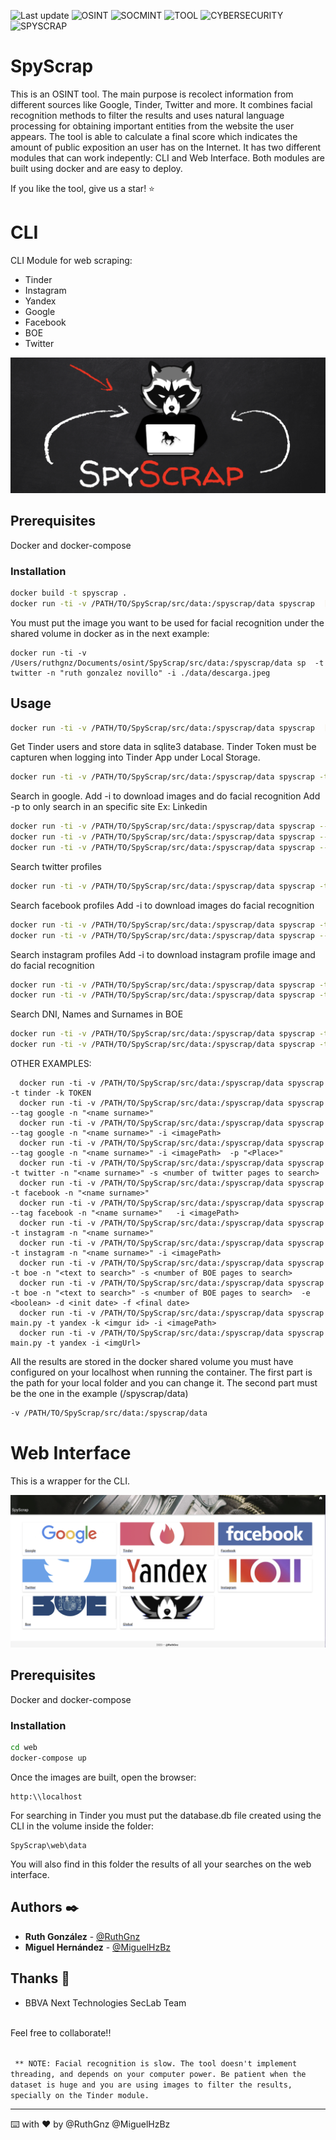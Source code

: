 ![Last update](https://img.shields.io/badge/last%20update-11%20FEB%202021-green.svg?style=flat-square)
![OSINT](https://img.shields.io/badge/OSINT-brightgreen.svg?style=flat-square)
![SOCMINT](https://img.shields.io/badge/SOCMINT-brightgreen.svg?style=flat-square)
![TOOL](https://img.shields.io/badge/TOOL-brightgreen.svg?style=flat-square)
![CYBERSECURITY](https://img.shields.io/badge/CYBERSECURITY-brightgreen.svg?style=flat-square)
![SPYSCRAP](https://img.shields.io/badge/SPYSCRAP-brightgreen.svg?style=flat-square)

# SpyScrap

This is an OSINT tool. The main purpose is recolect information from different sources like Google, Tinder, Twitter and more. It combines facial recognition methods to filter the results and uses natural language processing for obtaining important entities from the website the user appears. The tool is able to calculate a final score which indicates the amount of public exposition an user has on the Internet.
It has two different modules that can work indepently: CLI and Web Interface.
Both modules are built using docker and are easy to deploy.

If you like the tool, give us a star! :star:

# CLI

CLI Module for web scraping:

* Tinder
* Instagram
* Yandex
* Google
* Facebook
* BOE
* Twitter


![alt text](./SpyScrap.png)


## Prerequisites

Docker and docker-compose


### Installation
```bash
docker build -t spyscrap .
docker run -ti -v /PATH/TO/SpyScrap/src/data:/spyscrap/data spyscrap  [options]
```
You must put the image you want to be used for facial recognition under the shared volume in docker as in the next example:
```
docker run -ti -v /Users/ruthgnz/Documents/osint/SpyScrap/src/data:/spyscrap/data sp  -t twitter -n "ruth gonzalez novillo" -i ./data/descarga.jpeg
```

## Usage

```bash
docker run -ti -v /PATH/TO/SpyScrap/src/data:/spyscrap/data spyscrap  [options]
```

Get Tinder users and store data in sqlite3 database. Tinder Token must be capturen when logging into Tinder App under Local Storage.
```bash
docker run -ti -v /PATH/TO/SpyScrap/src/data:/spyscrap/data spyscrap -t tinder -k TOKEN		
```

Search in google.
Add -i to download images and do facial recognition
Add -p to only search in an specific site Ex: Linkedin

```bash
docker run -ti -v /PATH/TO/SpyScrap/src/data:/spyscrap/data spyscrap --tag google -n "<name surname>"
docker run -ti -v /PATH/TO/SpyScrap/src/data:/spyscrap/data spyscrap --tag google -n "<name surname>" -i <imagePath>
docker run -ti -v /PATH/TO/SpyScrap/src/data:/spyscrap/data spyscrap --tag google -n "<name surname>" -i <imagePath>	-p "<Place>"
```

Search twitter profiles
```bash
docker run -ti -v /PATH/TO/SpyScrap/src/data:/spyscrap/data spyscrap -t twitter -n "<name surname>" -s <number of twitter pages to search>		
```																					

Search facebook profiles
Add -i to download images do facial recognition		
```bash
docker run -ti -v /PATH/TO/SpyScrap/src/data:/spyscrap/data spyscrap -t facebook -n "<name surname>"
docker run -ti -v /PATH/TO/SpyScrap/src/data:/spyscrap/data spyscrap --tag facebook -n "<name surname>"	-i <imagePath>			
```

Search instagram profiles
Add -i to download instagram profile image and do facial recognition
```bash
docker run -ti -v /PATH/TO/SpyScrap/src/data:/spyscrap/data spyscrap -t instagram -n "<name surname>"
docker run -ti -v /PATH/TO/SpyScrap/src/data:/spyscrap/data spyscrap -t instagram -n "<name surname>" -i <imagePath>			
```

Search DNI, Names and Surnames in BOE
```bash
docker run -ti -v /PATH/TO/SpyScrap/src/data:/spyscrap/data spyscrap -t boe -n "<text to search>" -s <number of BOE pages to search>
docker run -ti -v /PATH/TO/SpyScrap/src/data:/spyscrap/data spyscrap -t boe -n "<text to search>" -s <number of BOE pages to search>	-e <boolean> -d <init date> -f <final date>			
```

OTHER EXAMPLES:
```  docker run -ti -v /PATH/TO/SpyScrap/src/data:/spyscrap/data spyscrap [options]
  docker run -ti -v /PATH/TO/SpyScrap/src/data:/spyscrap/data spyscrap -t tinder -k TOKEN			
  docker run -ti -v /PATH/TO/SpyScrap/src/data:/spyscrap/data spyscrap --tag google -n "<name surname>"		
  docker run -ti -v /PATH/TO/SpyScrap/src/data:/spyscrap/data spyscrap --tag google -n "<name surname>" -i <imagePath>								
  docker run -ti -v /PATH/TO/SpyScrap/src/data:/spyscrap/data spyscrap --tag google -n "<name surname>" -i <imagePath>	-p "<Place>"								
  docker run -ti -v /PATH/TO/SpyScrap/src/data:/spyscrap/data spyscrap -t twitter -n "<name surname>" -s <number of twitter pages to search>						
  docker run -ti -v /PATH/TO/SpyScrap/src/data:/spyscrap/data spyscrap -t facebook -n "<name surname>"											
  docker run -ti -v /PATH/TO/SpyScrap/src/data:/spyscrap/data spyscrap --tag facebook -n "<name surname>"	-i <imagePath>								
  docker run -ti -v /PATH/TO/SpyScrap/src/data:/spyscrap/data spyscrap -t instagram -n "<name surname>"												
  docker run -ti -v /PATH/TO/SpyScrap/src/data:/spyscrap/data spyscrap -t instagram -n "<name surname>" -i <imagePath> 											
  docker run -ti -v /PATH/TO/SpyScrap/src/data:/spyscrap/data spyscrap -t boe -n "<text to search>" -s <number of BOE pages to search>
  docker run -ti -v /PATH/TO/SpyScrap/src/data:/spyscrap/data spyscrap -t boe -n "<text to search>" -s <number of BOE pages to search>	-e <boolean> -d <init date> -f <final date>
  docker run -ti -v /PATH/TO/SpyScrap/src/data:/spyscrap/data spyscrap main.py -t yandex -k <imgur id> -i <imagePath>
  docker run -ti -v /PATH/TO/SpyScrap/src/data:/spyscrap/data spyscrap main.py -t yandex -i <imgUrl>
  ```
All the results are stored in the docker shared volume you must have configured on your localhost when running the container. The first part is the path for your local folder and you can change it. The second part must be the one in the example (/spyscrap/data)
```bash
-v /PATH/TO/SpyScrap/src/data:/spyscrap/data
 ```
# Web Interface

This is a wrapper for the CLI. 

![alt text](./GUI.png)

## Prerequisites

Docker and docker-compose

### Installation
```bash
cd web
docker-compose up
```
Once the images are built, open the browser:
```
http:\\localhost
```
For searching in Tinder you must put the database.db file created using the CLI in the volume inside the folder:

```
SpyScrap\web\data
```
You will also find in this folder the results of all your searches on the web interface.

## Authors ✒️

* **Ruth González** - [@RuthGnz](https://twitter.com/RuthGnz)
* **Miguel Hernández** -  [@MiguelHzBz](https://twitter.com/MiguelHzBz)


## Thanks 🎁

* BBVA Next Technologies SecLab Team

<br>
Feel free to collaborate!!
<br><br>

`` 
** NOTE: Facial recognition is slow. The tool doesn't implement threading, and depends on your computer power. Be patient when the dataset is huge and you are using images to filter the results, specially on the Tinder module.
``
<br>

---
⌨️ with ❤️ by @RuthGnz @MiguelHzBz 
